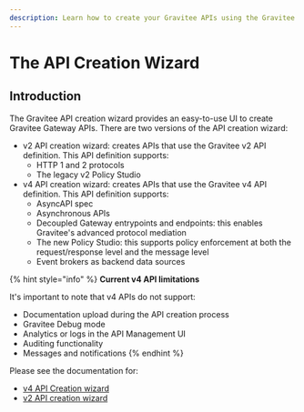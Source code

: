 ```yaml
---
description: Learn how to create your Gravitee APIs using the Gravitee API creation wizard
---
```


# The API Creation Wizard

## Introduction

The Gravitee API creation wizard provides an easy-to-use UI to create Gravitee Gateway APIs. There are two versions of the API creation wizard:

* v2 API creation wizard: creates APIs that use the Gravitee v2 API definition. This API definition supports:
  * HTTP 1 and 2 protocols
  * The legacy v2 Policy Studio
* v4 API creation wizard: creates APIs that use the Gravitee v4 API definition. This API definition supports:
  * AsyncAPI spec
  * Asynchronous APIs
  * Decoupled Gateway entrypoints and endpoints: this enables Gravitee's advanced protocol mediation
  * The new Policy Studio: this supports policy enforcement at both the request/response level and the message level
  * Event brokers as backend data sources

{% hint style="info" %}
**Current v4 API limitations**

It's important to note that v4 APIs do not support:

* Documentation upload during the API creation process
* Gravitee Debug mode
* Analytics or logs in the API Management UI
* Auditing functionality
* Messages and notifications&#x20;
{% endhint %}

Please see the documentation for:

* [v4 API Creation wizard](how-to/v4-api-creation-wizard.md)
* [v2 API creation wizard](how-to/v2-api-creation-wizard.md)
